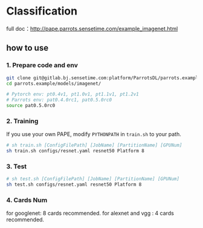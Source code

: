 # Classification
full doc：http://pape.parrots.sensetime.com/example_imagenet.html

## how to use

### 1. Prepare code and env
```bash
git clone git@gitlab.bj.sensetime.com:platform/ParrotsDL/parrots.example.git
cd parrots.example/models/imagenet/

# Pytorch env: pt0.4v1, pt1.0v1, pt1.1v1, pt1.2v1
# Parrots env: pat0.4.0rc1, pat0.5.0rc0
source pat0.5.0rc0
```
### 2. Training
If you use your own PAPE, modify `PYTHONPATH` in `train.sh` to your path.

```bash
# sh train.sh [ConfigFilePath] [JobName] [PartitionName] [GPUNum]
sh train.sh configs/resnet.yaml resnet50 Platform 8
```

### 3. Test
```bash
# sh test.sh [ConfigFilePath] [JobName] [PartitionName] [GPUNum]
sh test.sh configs/resnet.yaml resnet50 Platform 8
```

### 4. Cards Num
for googlenet: 8 cards recommended.
for alexnet and vgg : 4 cards recommended.
